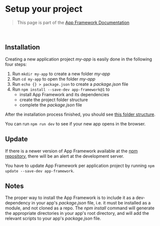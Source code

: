 # Setup your project

> This page is part of the [App Framework Documentation](../DOCUMENTATION.md)

<br />

## Installation

Creating a new application project *my-app* is easily done in the following four steps:

1. Run `mkdir my-app` to create a new folder *my-app*
2. Run `cd my-app` to open the folder *my-app*
3. Run `echo {} > package.json` to create a *package.json* file
4. Run `npm install --save-dev app-framework@1` to
   - install App Framework and its dependencies
   - create the project folder structure
   - complete the *package.json* file

After the installation process finished, you should see [this folder structure](folder-structure.md).

You can run `npm run dev` to see if your new app opens in the browser.

## Update

If there is a newer version of App Framework available at the [npm repository](https://www.npmjs.com/package/app-framework), there will be an alert at the development server.

You have to update App Framework per application project by running `npm update --save-dev app-framework`.

## Notes

The proper way to install the App Framework is to include it as a dev-dependency in your app's *package.json* file, i.e. it must be installed as a module, and not cloned as a repo. The *npm install* command will generate the appropriate directories in your app's root directory, and will add the relevant scripts to your app's *package.json* file.
